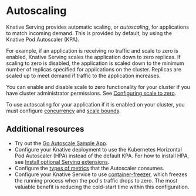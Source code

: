 # Autoscaling

Knative Serving provides automatic scaling, or _autoscaling_, for applications to match incoming demand. This is provided by default, by using the Knative Pod Autoscaler (KPA).

For example, if an application is receiving no traffic and scale to zero is enabled, Knative Serving scales the application down to zero replicas. If scaling to zero is disabled, the application is scaled down to the minimum number of replicas specified for applications on the cluster. Replicas are scaled up to meet demand if traffic to the application increases.

You can enable and disable scale to zero functionality for your cluster if you have cluster administrator permissions. See [Configuring scale to zero](scale-to-zero.md).
<!--TODO: How can you check if you have it enabled if you're not a cluster admin?-->
To use autoscaling for your application if it is enabled on your cluster, you must configure [concurrency](concurrency.md) and [scale bounds](scale-bounds.md).
<!--TODO: Include this in the basic config before other settings-->

## Additional resources

<!--TODO: Move KPA details, metrics to admin / advanced section; too in depth for intro)-->
* Try out the [Go Autoscale Sample App](autoscale-go/README.md).
* Configure your Knative deployment to use the Kubernetes Horizontal Pod Autoscaler (HPA) instead of the default KPA. For how to install HPA, see [Install optional Serving extensions](../../install/serving/install-serving-with-yaml.md#install-optional-serving-extensions).
* Configure the [types of metrics](autoscaling-metrics.md) that the Autoscaler consumes.
* Configure your Knative Service to use [container-freezer](container-freezer.md), which freezes the running process when the pod's traffic drops to zero. The most valuable benefit is reducing the cold-start time within this configuration.

